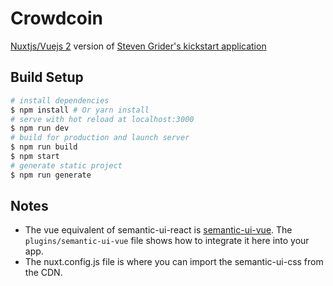 # Crowdcoin

[Nuxtjs/Vuejs 2](https://nuxtjs.org/) version of [Steven Grider's kickstart application](https://github.com/StephenGrider/EthereumCasts/tree/master/kickstart)

## Build Setup
``` bash
# install dependencies
$ npm install # Or yarn install
# serve with hot reload at localhost:3000
$ npm run dev
# build for production and launch server
$ npm run build
$ npm start
# generate static project
$ npm run generate
```

## Notes

- The vue equivalent of semantic-ui-react is [semantic-ui-vue](https://semantic-ui-vue.github.io/). The `plugins/semantic-ui-vue` file shows how to integrate it here into your app.
- The nuxt.config.js file is where you can import the semantic-ui-css from the CDN.


